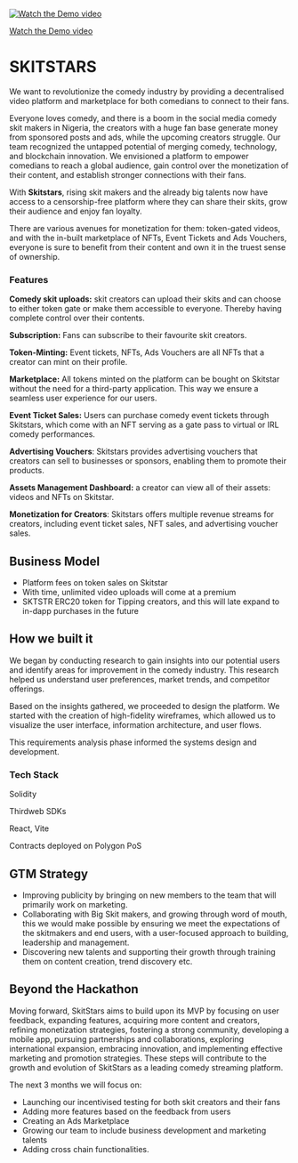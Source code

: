 [![Watch the Demo video](https://cdn.discordapp.com/attachments/978797941298970664/1146841403591245946/SkitStars_Cover_2.png)](https://www.youtube.com/embed/P6XDkhqt7-w?si=bAFuwoONfhxKiP9z)

[Watch the Demo video](https://www.youtube.com/embed/P6XDkhqt7-w?si=bAFuwoONfhxKiP9z)

# SKITSTARS

We want to revolutionize the comedy industry by providing a decentralised video platform and marketplace for both comedians to connect to their fans.  

Everyone loves comedy, and there is a boom in the social media comedy skit makers in Nigeria, the creators with a huge fan base generate money from sponsored posts and ads, while the upcoming creators struggle. Our team recognized the untapped potential of merging comedy, technology, and blockchain innovation. We envisioned a platform to empower comedians to reach a global audience, gain control over the monetization of their content, and establish stronger connections with their fans.

With **Skitstars**, rising skit makers and the already big talents now have access to a censorship-free platform where they can share their skits, grow their audience and enjoy fan loyalty.

 There are various avenues for monetization for them: token-gated videos, and with the in-built marketplace of NFTs, Event Tickets and Ads Vouchers, everyone is sure to benefit from their content and own it in the truest sense of ownership. 

### Features

 **Comedy skit uploads:** skit creators can upload their skits and can choose to either token gate or make them accessible to everyone. Thereby having complete control over their contents.

********************************Subscription:******************************** Fans can subscribe to their favourite  skit creators.

************Token-Minting:************ Event tickets, NFTs, Ads Vouchers are all NFTs that a creator can mint on their profile.

****************Marketplace:**************** All tokens minted on the platform can be bought on Skitstar without the need for a third-party application. This way we ensure a seamless user experience for our users. 

**Event Ticket Sales:** Users can purchase comedy event tickets through Skitstars, which come with an NFT serving as a gate pass to virtual or IRL comedy performances.

**Advertising Vouchers**: Skitstars provides advertising vouchers that creators can sell to businesses or sponsors, enabling them to promote their products.

********************************************************Assets Management Dashboard:******************************************************** a creator can view all of their assets: videos and NFTs on Skitstar.

**Monetization for Creators**: Skitstars offers multiple revenue streams for creators, including event ticket sales, NFT sales, and advertising voucher sales.

## Business Model

- Platform fees on token sales on Skitstar
- With time, unlimited video uploads will come at a premium
- SKTSTR ERC20 token for Tipping creators, and this will late expand to in-dapp purchases in the future

## How we built it

We began by conducting research to gain insights into our potential users and identify areas for improvement in the comedy industry. This research helped us understand user preferences, market trends, and competitor offerings.

Based on the insights gathered, we proceeded to design the platform. We started with the creation of high-fidelity wireframes, which allowed us to visualize the user interface, information architecture, and user flows. 

This requirements analysis phase informed the systems design and development.

### Tech Stack

Solidity 

Thirdweb SDKs

React, Vite

Contracts deployed on Polygon PoS

## GTM Strategy

- Improving publicity by bringing on new members to the team that will primarily work on marketing.
- Collaborating with Big Skit makers, and growing through word of mouth, this we would make possible by ensuring we meet the expectations of the skitmakers and end users, with a user-focused approach to building, leadership and management.
- Discovering new talents and supporting their growth through training them on content creation, trend discovery etc.

## Beyond the Hackathon

Moving forward, SkitStars aims to build upon its MVP by focusing on user feedback, expanding features, acquiring more content and creators, refining monetization strategies, fostering a strong community, developing a mobile app, pursuing partnerships and collaborations, exploring international expansion, embracing innovation, and implementing effective marketing and promotion strategies. These steps will contribute to the growth and evolution of SkitStars as a leading comedy streaming platform.

The next 3 months we will focus on:

- Launching our incentivised testing for both skit creators and their fans
- Adding more features based on the feedback from users
- Creating an Ads Marketplace
- Growing our team to include business development and marketing talents
- Adding cross chain functionalities.
